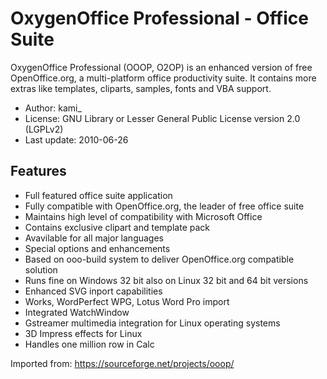 # OxygenOffice Professional - Office Suite

OxygenOffice Professional (OOOP, O2OP) is an enhanced version of free OpenOffice.org, a multi-platform office productivity suite.
It contains more extras like templates, cliparts, samples, fonts and VBA support.

* Author: kami_
* License: GNU Library or Lesser General Public License version 2.0 (LGPLv2)
* Last update: 2010-06-26

## Features

* Full featured office suite application
* Fully compatible with OpenOffice.org, the leader of free office suite
* Maintains high level of compatibility with Microsoft Office
* Contains exclusive clipart and template pack
* Avavilable for all major languages
* Special options and enhancements
* Based on ooo-build system to deliver OpenOffice.org compatible solution
* Runs fine on Windows 32 bit also on Linux 32 bit and 64 bit versions
* Enhanced SVG inport capabilities
* Works, WordPerfect WPG, Lotus Word Pro import
* Integrated WatchWindow
* Gstreamer multimedia integration for Linux operating systems
* 3D Impress effects for Linux
* Handles one million row in Calc

Imported from:
https://sourceforge.net/projects/ooop/
